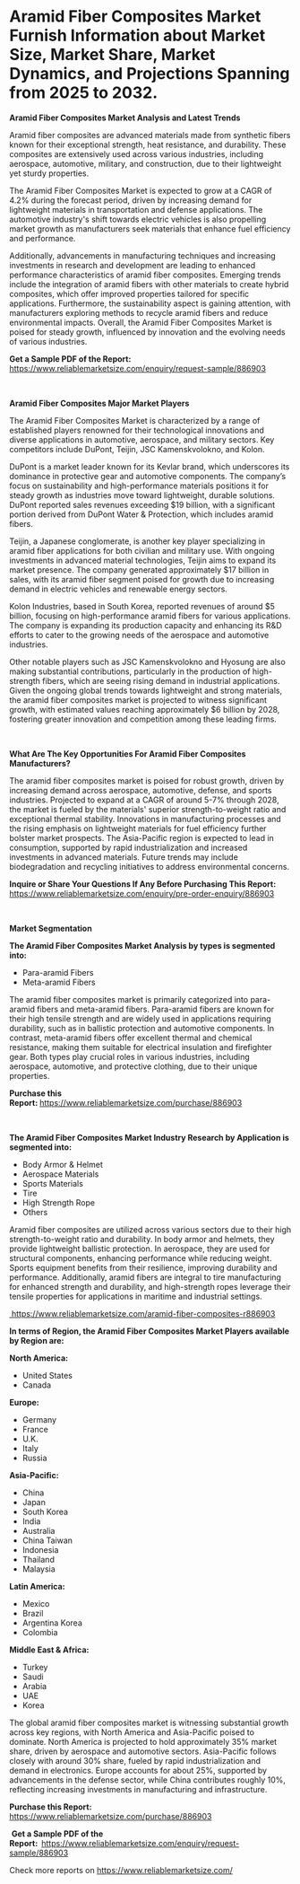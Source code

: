 <p><h1>Aramid Fiber Composites Market Furnish Information about Market Size, Market Share, Market Dynamics, and Projections Spanning from 2025 to 2032.</h1></p><p><strong>Aramid Fiber Composites Market Analysis and Latest Trends</strong></p>
<p><p>Aramid fiber composites are advanced materials made from synthetic fibers known for their exceptional strength, heat resistance, and durability. These composites are extensively used across various industries, including aerospace, automotive, military, and construction, due to their lightweight yet sturdy properties. </p><p>The Aramid Fiber Composites Market is expected to grow at a CAGR of 4.2% during the forecast period, driven by increasing demand for lightweight materials in transportation and defense applications. The automotive industry's shift towards electric vehicles is also propelling market growth as manufacturers seek materials that enhance fuel efficiency and performance. </p><p>Additionally, advancements in manufacturing techniques and increasing investments in research and development are leading to enhanced performance characteristics of aramid fiber composites. Emerging trends include the integration of aramid fibers with other materials to create hybrid composites, which offer improved properties tailored for specific applications. Furthermore, the sustainability aspect is gaining attention, with manufacturers exploring methods to recycle aramid fibers and reduce environmental impacts. Overall, the Aramid Fiber Composites Market is poised for steady growth, influenced by innovation and the evolving needs of various industries.</p></p>
<p><strong>Get a Sample PDF of the Report:&nbsp;</strong> <a href="https://www.reliablemarketsize.com/enquiry/request-sample/886903?utm_campaign=3101&utm_medium=2&utm_source=Github&utm_content=ia&utm_term=31032025&utm_id=aramid-fiber-composites">https://www.reliablemarketsize.com/enquiry/request-sample/886903</a></p>
<p>&nbsp;</p>
<p><strong>Aramid Fiber Composites Major Market Players</strong></p>
<p><p>The Aramid Fiber Composites Market is characterized by a range of established players renowned for their technological innovations and diverse applications in automotive, aerospace, and military sectors. Key competitors include DuPont, Teijin, JSC Kamenskvolokno, and Kolon.</p><p>DuPont is a market leader known for its Kevlar brand, which underscores its dominance in protective gear and automotive components. The company’s focus on sustainability and high-performance materials positions it for steady growth as industries move toward lightweight, durable solutions. DuPont reported sales revenues exceeding $19 billion, with a significant portion derived from DuPont Water & Protection, which includes aramid fibers.</p><p>Teijin, a Japanese conglomerate, is another key player specializing in aramid fiber applications for both civilian and military use. With ongoing investments in advanced material technologies, Teijin aims to expand its market presence. The company generated approximately $17 billion in sales, with its aramid fiber segment poised for growth due to increasing demand in electric vehicles and renewable energy sectors.</p><p>Kolon Industries, based in South Korea, reported revenues of around $5 billion, focusing on high-performance aramid fibers for various applications. The company is expanding its production capacity and enhancing its R&D efforts to cater to the growing needs of the aerospace and automotive industries.</p><p>Other notable players such as JSC Kamenskvolokno and Hyosung are also making substantial contributions, particularly in the production of high-strength fibers, which are seeing rising demand in industrial applications. Given the ongoing global trends towards lightweight and strong materials, the aramid fiber composites market is projected to witness significant growth, with estimated values reaching approximately $6 billion by 2028, fostering greater innovation and competition among these leading firms.</p></p>
<p>&nbsp;</p>
<p><strong>What Are The Key Opportunities For Aramid Fiber Composites Manufacturers?</strong></p>
<p><p>The aramid fiber composites market is poised for robust growth, driven by increasing demand across aerospace, automotive, defense, and sports industries. Projected to expand at a CAGR of around 5-7% through 2028, the market is fueled by the materials' superior strength-to-weight ratio and exceptional thermal stability. Innovations in manufacturing processes and the rising emphasis on lightweight materials for fuel efficiency further bolster market prospects. The Asia-Pacific region is expected to lead in consumption, supported by rapid industrialization and increased investments in advanced materials. Future trends may include biodegradation and recycling initiatives to address environmental concerns.</p></p>
<p><strong>Inquire or Share Your Questions If Any Before Purchasing This Report:</strong> <a href="https://www.reliablemarketsize.com/enquiry/pre-order-enquiry/886903?utm_campaign=3101&utm_medium=2&utm_source=Github&utm_content=ia&utm_term=31032025&utm_id=aramid-fiber-composites">https://www.reliablemarketsize.com/enquiry/pre-order-enquiry/886903</a></p>
<p>&nbsp;</p>
<p><strong>Market Segmentation</strong></p>
<p><strong>The Aramid Fiber Composites Market Analysis by types is segmented into:</strong></p>
<p><ul><li>Para-aramid Fibers</li><li>Meta-aramid Fibers</li></ul></p>
<p><p>The aramid fiber composites market is primarily categorized into para-aramid fibers and meta-aramid fibers. Para-aramid fibers are known for their high tensile strength and are widely used in applications requiring durability, such as in ballistic protection and automotive components. In contrast, meta-aramid fibers offer excellent thermal and chemical resistance, making them suitable for electrical insulation and firefighter gear. Both types play crucial roles in various industries, including aerospace, automotive, and protective clothing, due to their unique properties.</p></p>
<p><strong>Purchase this Report:&nbsp;</strong><a href="https://www.reliablemarketsize.com/purchase/886903?utm_campaign=3101&utm_medium=2&utm_source=Github&utm_content=ia&utm_term=31032025&utm_id=aramid-fiber-composites">https://www.reliablemarketsize.com/purchase/886903</a></p>
<p>&nbsp;</p>
<p><strong>The Aramid Fiber Composites Market Industry Research by Application is segmented into:</strong></p>
<p><ul><li>Body Armor & Helmet</li><li>Aerospace Materials</li><li>Sports Materials</li><li>Tire</li><li>High Strength Rope</li><li>Others</li></ul></p>
<p><p>Aramid fiber composites are utilized across various sectors due to their high strength-to-weight ratio and durability. In body armor and helmets, they provide lightweight ballistic protection. In aerospace, they are used for structural components, enhancing performance while reducing weight. Sports equipment benefits from their resilience, improving durability and performance. Additionally, aramid fibers are integral to tire manufacturing for enhanced strength and durability, and high-strength ropes leverage their tensile properties for applications in maritime and industrial settings.</p></p>
<p><a href="https://www.reliablemarketsize.com/aramid-fiber-composites-r886903?utm_campaign=3101&utm_medium=2&utm_source=Github&utm_content=ia&utm_term=31032025&utm_id=aramid-fiber-composites">&nbsp;https://www.reliablemarketsize.com/aramid-fiber-composites-r886903</a></p>
<p><strong>In terms of Region, the Aramid Fiber Composites Market Players available by Region are:</strong></p>
<p>
    <p> <strong> North America: </strong>
        <ul>
            <li>United States</li>
            <li>Canada</li>
        </ul>
        </p> 
    <p> <strong> Europe: </strong>
        <ul>
            <li>Germany</li>
            <li>France</li>
            <li>U.K.</li>
            <li>Italy</li>
            <li>Russia</li>
        </ul>
        </p> 
    <p> <strong> Asia-Pacific: </strong>
        <ul>
            <li>China</li>
            <li>Japan</li>
            <li>South Korea</li>
            <li>India</li>
            <li>Australia</li>
            <li>China Taiwan</li>
            <li>Indonesia</li>
            <li>Thailand</li>
            <li>Malaysia</li>
        </ul>
        </p> 
    <p> <strong> Latin America: </strong>
        <ul>
            <li>Mexico</li>
            <li>Brazil</li>
            <li>Argentina Korea</li>
            <li>Colombia</li>
        </ul>
        </p> 
    <p> <strong> Middle East & Africa: </strong>
        <ul>
            <li>Turkey</li>
            <li>Saudi</li>
            <li>Arabia</li>
            <li>UAE</li>
            <li>Korea</li>
        </ul>
    </p>
    </p>
<p><p>The global aramid fiber composites market is witnessing substantial growth across key regions, with North America and Asia-Pacific poised to dominate. North America is projected to hold approximately 35% market share, driven by aerospace and automotive sectors. Asia-Pacific follows closely with around 30% share, fueled by rapid industrialization and demand in electronics. Europe accounts for about 25%, supported by advancements in the defense sector, while China contributes roughly 10%, reflecting increasing investments in manufacturing and infrastructure.</p></p>
<p><strong>Purchase this Report: </strong><a href="https://www.reliablemarketsize.com/purchase/886903?utm_campaign=3101&utm_medium=2&utm_source=Github&utm_content=ia&utm_term=31032025&utm_id=aramid-fiber-composites">https://www.reliablemarketsize.com/purchase/886903</a></p>
<p>&nbsp;<strong>Get a Sample PDF of the Report:&nbsp;&nbsp;</strong><a href="https://www.reliablemarketsize.com/enquiry/request-sample/886903?utm_campaign=3101&utm_medium=2&utm_source=Github&utm_content=ia&utm_term=31032025&utm_id=aramid-fiber-composites">https://www.reliablemarketsize.com/enquiry/request-sample/886903</a></p>
<p><strong></strong></p>
<p>Check more reports on <a href="https://www.reliablemarketsize.com/?utm_campaign=3101&utm_medium=2&utm_source=Github&utm_content=ia&utm_term=31032025&utm_id=aramid-fiber-composites">https://www.reliablemarketsize.com/</a></p>